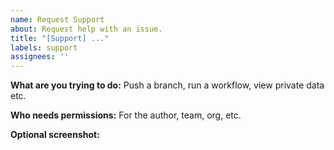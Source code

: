 ```yaml
---
name: Request Support
about: Request help with an issue.
title: "[Support] ..."
labels: support
assignees: ''
---
```


**What are you trying to do:**
Push a branch, run a workflow, view private data etc.

**Who needs permissions:**
For the author, team, org, etc.

**Optional screenshot:**